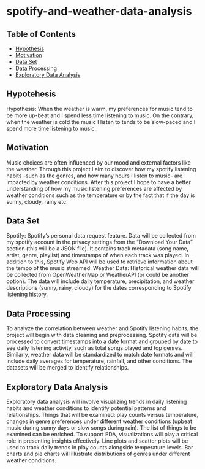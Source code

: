 # spotify-and-weather-data-analysis

## Table of Contents
- [Hypothesis](#hypothesis)
- [Motivation](#motivation)
- [Data Set](#data-set)
- [Data Processing](#data-processing)
- [Exploratory Data Analysis](#exploratory-data-analysis)

## Hypotehesis
Hypothesis: When the weather is warm, my preferences for music tend to be more up-beat and I spend less time listening to music. On the contrary, when the weather is cold the music I listen to tends to be slow-paced and I spend more time listening to music. 

## Motivation
Music choices are often influenced by our mood and external factors like the weather. Through this project I aim to discover how my spotify listening habits -such as the genres, and how many hours I listen to music- are impacted by weather conditions. After this project I hope to have a better understanding of how my music listening preferences are affected by weather conditions such as the temperature or by the fact that if the day is sunny, cloudy, rainy etc. 

## Data Set 
Spotify: Spotify’s personal data request feature. Data will be collected from my spotify account in the privacy settings from the “Download Your Data” section (this will be a JSON file). It contains track metadata (song name, artist, genre, playlist) and timestamps of when each track was played. In addition to this, Spotify Web API will be used to retrieve information about the tempo of the music streamed. 
Weather Data: Historical weather data will be collected from OpenWeatherMap or WeatherAPI (or could be another option). The data will include daily temperature, precipitation, and weather descriptions (sunny, rainy, cloudy) for the dates corresponding to Spotify listening history.

## Data Processing 
To analyze the correlation between weather and Spotify listening habits, the project will begin with data cleaning and preprocessing. Spotify data will be processed to convert timestamps into a date format and grouped by date to see daily listening activity, such as total songs played and top genres. Similarly, weather data will be standardized to match date formats and will include daily averages for temperature, rainfall, and other conditions. The datasets will be merged to identify relationships. 

## Exploratory Data Analysis
Exploratory data analysis will involve visualizing trends in daily listening habits and weather conditions to identify potential patterns and relationships. Things that will be examined: play counts versus temperature, changes in genre preferences under different weather conditions (upbeat music during sunny days or slow songs during rain). The list of things to be examined can be enriched. 
To support EDA, visualizations will play a critical role in presenting insights effectively. Line plots and scatter plots will be used to track daily trends in play counts alongside temperature levels. Bar charts and pie charts will illustrate distributions of genres under different weather conditions. 
